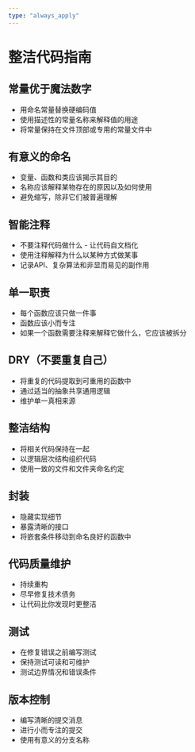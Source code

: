 ```yaml
---
type: "always_apply"
---
```


# 整洁代码指南

## 常量优于魔法数字
- 用命名常量替换硬编码值
- 使用描述性的常量名称来解释值的用途
- 将常量保持在文件顶部或专用的常量文件中

## 有意义的命名
- 变量、函数和类应该揭示其目的
- 名称应该解释某物存在的原因以及如何使用
- 避免缩写，除非它们被普遍理解

## 智能注释
- 不要注释代码做什么 - 让代码自文档化
- 使用注释解释为什么以某种方式做某事
- 记录API、复杂算法和非显而易见的副作用

## 单一职责
- 每个函数应该只做一件事
- 函数应该小而专注
- 如果一个函数需要注释来解释它做什么，它应该被拆分

## DRY（不要重复自己）
- 将重复的代码提取到可重用的函数中
- 通过适当的抽象共享通用逻辑
- 维护单一真相来源

## 整洁结构
- 将相关代码保持在一起
- 以逻辑层次结构组织代码
- 使用一致的文件和文件夹命名约定

## 封装
- 隐藏实现细节
- 暴露清晰的接口
- 将嵌套条件移动到命名良好的函数中

## 代码质量维护
- 持续重构
- 尽早修复技术债务
- 让代码比你发现时更整洁

## 测试
- 在修复错误之前编写测试
- 保持测试可读和可维护
- 测试边界情况和错误条件

## 版本控制
- 编写清晰的提交消息
- 进行小而专注的提交
- 使用有意义的分支名称
